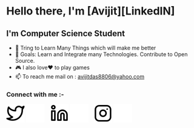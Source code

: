 # Hello there, I'm [Avijit][LinkedIN] 

## I'm Computer Science Student
- 🌱 Tring to Learn Many Things which will make me better  
- 🥅 Goals: Learn and Integrate many Technologies. Contribute to Open Source.
- 🎮 I also love❤️ to play games
- 📫 To reach me mail on : avijitdas8806@yahoo.com

### Connect with me :-

[![Twitter](./img/twitter-light.svg)](https://twitter.com/AvijitD22#gh-light-mode-only)
[![Twitter](./img/twitter-dark.svg)](https://twitter.com/AvijitD22#gh-dark-mode-only)
&nbsp;&nbsp;
[![LinkedIN](./img/linkedin-light.svg)](https://www.linkedin.com/in/das-avijit/#gh-light-mode-only)
[![LinkedIN](./img/linkedin-dark.svg)](https://www.linkedin.com/in/das-avijit/#gh-dark-mode-only)
&nbsp;&nbsp;
[![Instagram](./img/instagram-light.svg)](https://www.instagram.com/AvijitD22/#gh-light-mode-only)
[![Instagram](./img/instagram-dark.svg)](https://www.instagram.com/AvijitD22/#gh-dark-mode-only)